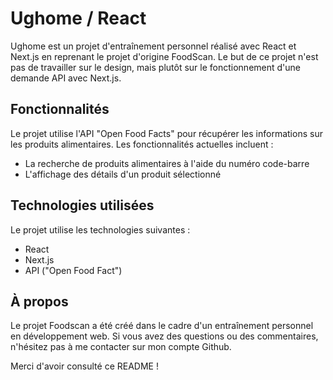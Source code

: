 # Ughome / React

Ughome est un projet d'entraînement personnel réalisé avec React et Next.js en reprenant le projet d'origine FoodScan. Le but de ce projet n'est pas de travailler sur le design, mais plutôt sur le fonctionnement d'une demande API avec Next.js.

## Fonctionnalités

Le projet utilise l'API "Open Food Facts" pour récupérer les informations sur les produits alimentaires. Les fonctionnalités actuelles incluent :

- La recherche de produits alimentaires à l'aide du numéro code-barre
- L'affichage des détails d'un produit sélectionné

## Technologies utilisées

Le projet utilise les technologies suivantes :

- React
- Next.js
- API ("Open Food Fact")

## À propos

Le projet Foodscan a été créé dans le cadre d'un entraînement personnel en développement web. Si vous avez des questions ou des commentaires, n'hésitez pas à me contacter sur mon compte Github.

Merci d'avoir consulté ce README !
